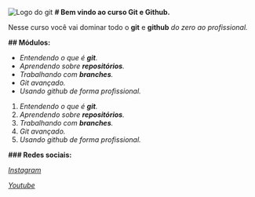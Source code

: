 ![Logo do git](https://sujeitoprogramador.com/wp-content/uploads/2021/04/gitimage.png)
**# Bem vindo ao curso Git e Github.**

Nesse curso você vai dominar todo o **git** e **github** _do zero ao profissional._

**## Módulos:**
* _Entendendo o que é **git**._
* _Aprendendo sobre **repositórios**._ 
* _Trabalhando com **branches**._
* _Git avançado._
* _Usando github de forma profissional._

1. _Entendendo o que é **git**._
2. _Aprendendo sobre **repositórios**._ 
3. _Trabalhando com **branches**._
4. _Git avançado._
5. _Usando github de forma profissional._


**### Redes sociais:**

[_Instagram_](https://instagram.com/sujeitoprogramador)

[_Youtube_](https://youtube.com/c/sujeitoprogramador)
